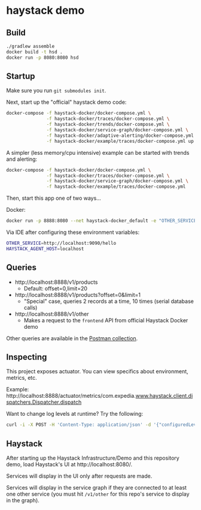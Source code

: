 # haystack demo

## Build

```bash
./gradlew assemble
docker build -t hsd .
docker run -p 8080:8080 hsd
```

## Startup

Make sure you run `git submodules init`.

Next, start up the "official" haystack demo code:

```bash
docker-compose -f haystack-docker/docker-compose.yml \
               -f haystack-docker/traces/docker-compose.yml \
               -f haystack-docker/trends/docker-compose.yml \
               -f haystack-docker/service-graph/docker-compose.yml \
               -f haystack-docker/adaptive-alerting/docker-compose.yml \
               -f haystack-docker/example/traces/docker-compose.yml up
```

A simpler (less memory/cpu intensive) example can be started with trends and alerting:

```bash
docker-compose -f haystack-docker/docker-compose.yml \
               -f haystack-docker/traces/docker-compose.yml \
               -f haystack-docker/service-graph/docker-compose.yml \
               -f haystack-docker/example/traces/docker-compose.yml
```

Then, start this app one of two ways…

Docker:
```bash
docker run -p 8888:8080 --net haystack-docker_default -e "OTHER_SERVICE=http://frontend:9090/hello" -e "HAYSTACK_AGENT_HOST=haystack-agent" -e "SPRING_PROFILES_ACTIVE=remote"  hsd
```

Via IDE after configuring these environment variables:
```bash
OTHER_SERVICE=http://localhost:9090/hello
HAYSTACK_AGENT_HOST=localhost
```

## Queries

* http://localhost:8888/v1/products
  - Default: offset=0,limit=20
* http://localhost:8888/v1/products?offset=0&limit=1
  - "Special" case, queries 2 records at a time, 10 times (serial database calls)
* http://localhost:8888/v1/other
  - Makes a request to the `frontend` API from official Haystack Docker demo
  
Other queries are available in the [Postman collection](./postman/Haystack%20Demo.postman_collection.json).

## Inspecting

This project exposes actuator. You can view specifics about environment, metrics, etc.

Example:
http://localhost:8888/actuator/metrics/com.expedia.www.haystack.client.dispatchers.Dispatcher.dispatch

Want to change log levels at runtime? Try the following:

```bash
curl -i -X POST -H 'Content-Type: application/json' -d '{"configuredLevel": "TRACE"}' http://localhost:8888/actuator/loggers/io.opentracing
```

## Haystack

After starting up the Haystack Infrastructure/Demo and this repository demo, load Haystack's UI at http://localhost:8080/. 

Services will display in the UI only after requests are made.

Services will display in the service graph if they are connected to at least one other service (you must hit `/v1/other` for this repo's service to display in the graph).
